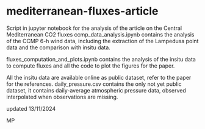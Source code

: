 # mediterranean-fluxes-article
Script in jupyter notebook for the analysis of the article on the Central Mediterranean CO2 fluxes
ccmp_data_analysis.ipynb contains the analysis of the CCMP 6-h wind data, including the extraction of the Lampedusa point data and the comparison with insitu data.

fluxes_computation_and_plots.ipynb contains the analysis of the insitu data to compute fluxes and all the code to plot the figures for the paper.

All the insitu data are available online as public dataset, refer to the paper for the references.
daily_pressure.csv contains the only not yet public dataset, it contains daily-average atmospheric pressure data, observed interpolated when observations are missing.



updated 13/11/2024

MP
